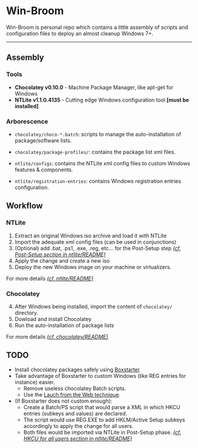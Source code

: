 Win-Broom
===================
Win-Broom is personal repo which contains a little assembly of scripts and configuration files to deploy an almost cleanup Windows 7+.

----------

## Assembly

### Tools

* **Chocolatey v0.10.0** -  Machine Package Manager, like apt-get for Windows
* **NTLite v1.1.0.4135** - Cutting edge Windows configuration tool **[must be installed]**

### Arborescence

- `chocolatey/choco-*.batch`: scripts to manage the auto-installation of package/software lists.
- `chocolatey/package-profiles/`:  contains the package list xml files.

- `ntlite/configs`: contains the NTLite xml config files to custom Windows features & components.
- `ntlite/registration-entries`: contains Windows registration entries configuration.

## Workflow

### NTLite 

1. Extract an original Windows iso archive and load it with NTLite
2. Import the adequate xml config files (can be used in conjunctions)
3. (Optional) add .bat, .ps1, .exe, .reg, etc... for the Post-Setup step *[(cf. Post-Setup section in ntlite/README)](https://github.com/venthom/win-broom/tree/master/ntlite/)*
3. Apply the change and create a new iso
4. Deploy the new Windows image on your machine or virtualizers.

For more details *[(cf. ntlite/README)](https://github.com/venthom/win-broom/tree/master/ntlite/)*

### Chocolatey

4. After Windows being installed, import the content of `chocolatey/` directory.
5. Dowload and install Chocolatey
6. Run the auto-installation of package lists

For more details *[(cf. chocolatey/README)](https://github.com/venthom/win-broom/tree/master/chocolatey/)*

## TODO
- Install chocolatey packages safely using [Boxstarter](http://boxstarter.org/)
- Take advantage of Boxstarter to custom Windows (like REG entries for instance) easier.
	- Remove useless chocolatey Batch scripts.
	- Use the [Lauch from the Web technique](http://boxstarter.org/WebLauncher).
-  (If Boxstarter does not custom enough): 
	- Create a Batch/PS script that would parse a XML in which HKCU entries (subkeys and values) are declared.
	- The script would use REG.EXE to add HKLM/Active Setup subkeys accordingly to apply the change for all users. 
	- Both files would be imported via NTLite in Post-Setup phase. *[(cf. HKCU for all users section in ntlite/README)](https://github.com/venthom/win-broom/tree/master/ntlite/)*
